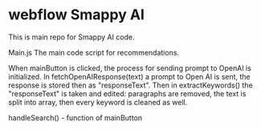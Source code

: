 # webflow Smappy AI
This is main repo for Smappy AI code. 

Main.js
The main code script for recommendations.

When mainButton is clicked, the process for sending prompt to OpenAI is initialized.
In fetchOpenAIResponse(text) a prompt to Open AI is sent, the response is stored then as "responseText".
Then in extractKeywords() the "responseText" is taken and edited: paragraphs are removed, the text is split into array, then every keyword is cleaned as well.

handleSearch() - function of mainButton

